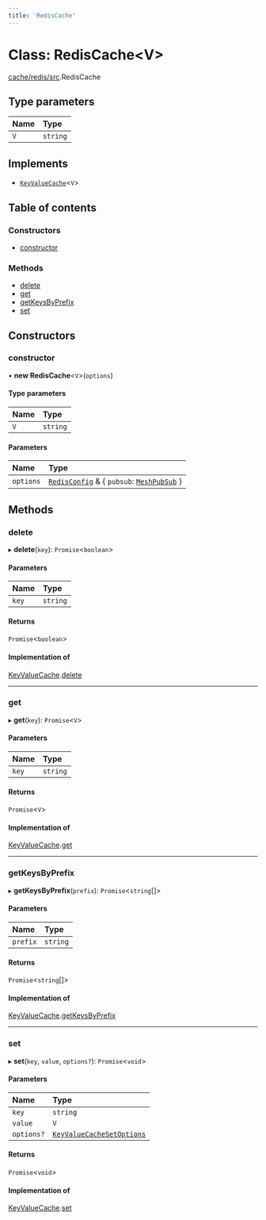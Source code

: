 ```yaml
---
title: 'RedisCache'
---
```


# Class: RedisCache\<V>

[cache/redis/src](../modules/cache_redis_src).RedisCache

## Type parameters

| Name | Type |
| :------ | :------ |
| `V` | `string` |

## Implements

- [`KeyValueCache`](/docs/api/interfaces/types_src.KeyValueCache)\<`V`>

## Table of contents

### Constructors

- [constructor](cache_redis_src.RedisCache#constructor)

### Methods

- [delete](cache_redis_src.RedisCache#delete)
- [get](cache_redis_src.RedisCache#get)
- [getKeysByPrefix](cache_redis_src.RedisCache#getkeysbyprefix)
- [set](cache_redis_src.RedisCache#set)

## Constructors

### constructor

• **new RedisCache**\<`V`>(`options`)

#### Type parameters

| Name | Type |
| :------ | :------ |
| `V` | `string` |

#### Parameters

| Name | Type |
| :------ | :------ |
| `options` | [`RedisConfig`](/docs/api/interfaces/types_src.YamlConfig.RedisConfig) & \{ `pubsub`: [`MeshPubSub`](/docs/api/interfaces/types_src.MeshPubSub)  } |

## Methods

### delete

▸ **delete**(`key`): `Promise`\<`boolean`>

#### Parameters

| Name | Type |
| :------ | :------ |
| `key` | `string` |

#### Returns

`Promise`\<`boolean`>

#### Implementation of

[KeyValueCache](/docs/api/interfaces/types_src.KeyValueCache).[delete](/docs/api/interfaces/types_src.KeyValueCache#delete)

___

### get

▸ **get**(`key`): `Promise`\<`V`>

#### Parameters

| Name | Type |
| :------ | :------ |
| `key` | `string` |

#### Returns

`Promise`\<`V`>

#### Implementation of

[KeyValueCache](/docs/api/interfaces/types_src.KeyValueCache).[get](/docs/api/interfaces/types_src.KeyValueCache#get)

___

### getKeysByPrefix

▸ **getKeysByPrefix**(`prefix`): `Promise`\<`string`[]>

#### Parameters

| Name | Type |
| :------ | :------ |
| `prefix` | `string` |

#### Returns

`Promise`\<`string`[]>

#### Implementation of

[KeyValueCache](/docs/api/interfaces/types_src.KeyValueCache).[getKeysByPrefix](/docs/api/interfaces/types_src.KeyValueCache#getkeysbyprefix)

___

### set

▸ **set**(`key`, `value`, `options?`): `Promise`\<`void`>

#### Parameters

| Name | Type |
| :------ | :------ |
| `key` | `string` |
| `value` | `V` |
| `options?` | [`KeyValueCacheSetOptions`](/docs/api/interfaces/types_src.KeyValueCacheSetOptions) |

#### Returns

`Promise`\<`void`>

#### Implementation of

[KeyValueCache](/docs/api/interfaces/types_src.KeyValueCache).[set](/docs/api/interfaces/types_src.KeyValueCache#set)
